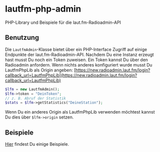 # lautfm-php-admin
PHP-Library und Beispiele für die laut.fm-Radioadmin-API

## Benutzung

Die `LautfmAdmin`-Klasse bietet über ein PHP-Interface Zugriff auf einige Endpunkte der laut.fm-Radioadmin-API. Nachdem Du eine Instanz erzeugt hast musst Du noch ein Token zuweisen. Ein Token kannst Du über den Radioadmin anfordern. Wenn nichts anderes konfiguriert wurde musst Du LautfmPhpLib als Origin angeben: [https://new.radioadmin.laut.fm/login?callback_url=LautfmPhpLib](https://new.radioadmin.laut.fm/login?callback_url=LautfmPhpLib)

```php
$lfm = new LautfmAdmin();
$lfm->token = "DeinToken";
// z. B. Abruf der Statistik
$stats = $lfm->getStatistics("DeineStation");
```

Wenn Du ein anderes Origin als LautfmPhpLib verwenden möchtest kannst Du dies über `$lfm->origin` setzen.

## Beispiele

[Hier](Beispiele/) findest Du einige Beispiele.
